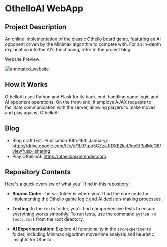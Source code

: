 # OthelloAI WebApp

## Project Description

An online implementation of the classic Othello board game, featuring an AI opponent driven by the Minimax algorithm to compete with. For an in-depth explanation into the AI's functioning, refer to the project blog.

Website Preview:

![annotated_website](https://github.com/SHarrison00/othello/assets/86479780/8f1b2f0b-4ed1-4bd9-b2b3-75ac78363d47 "Website Preview: Play against OthelloAI.")

## How It Works

OthelloAI uses Python and Flask for its back-end, handling game logic and AI opponent operations. On the front-end, it employs AJAX requests to facilitate communication with the server, allowing players to make moves and play against OthelloAI.

## Blog

- Blog draft (Est. Publication 10th-16th January): https://drive.google.com/file/d/1L07tpo5GZzaJfDXE2kcL1qpEf3plMeQ8/view?usp=sharing
- Play OthelloAI: https://othelloai.onrender.com 

## Repository Contents

Here's a quick overview of what you'll find in this repository:

- **Source Code:** The `src` folder is where you'll find the core code for implementing the Othello game logic and AI decision-making processes.

- **Testing:** In the `tests` folder, you'll find comprehensive tests to ensure everything works smoothly. To run tests, use the command `python -m tests.test` from the root directory.

- **AI Experimentation:** Explore AI functionality in the `src/experiments` folder, including Minimax algorithm move-time analysis and heuristic insights for Othello.

